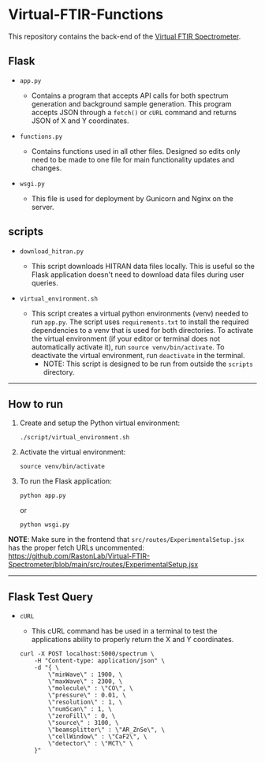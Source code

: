 # Virtual-FTIR-Functions

This repository contains the back-end of the [Virtual FTIR Spectrometer](https://github.com/RastonLab/Virtual-FTIR-Spectrometer).

## Flask

- `app.py`

  - Contains a program that accepts API calls for both spectrum generation and background sample generation. This program accepts JSON through a `fetch()` or `cURL` command and returns JSON of X and Y coordinates.

- `functions.py`

  - Contains functions used in all other files. Designed so edits only need to be made to one file for main functionality updates and changes.

- `wsgi.py`

  - This file is used for deployment by Gunicorn and Nginx on the server.

## scripts

- `download_hitran.py`

  - This script downloads HITRAN data files locally. This is useful so the Flask application doesn't need to download data files during user queries.

- `virtual_environment.sh`

  - This script creates a virtual python environments (venv) needed to run `app.py`. The script uses `requirements.txt` to install the required dependencies to a venv that is used for both directories. To activate the virtual environment (if your editor or terminal does not automatically activate it), run `source venv/bin/activate`. To deactivate the virtual environment, run `deactivate` in the terminal.
    - NOTE: This script is designed to be run from outside the `scripts` directory.

---

## How to run

1. Create and setup the Python virtual environment:

   ```
   ./script/virtual_environment.sh
   ```

2. Activate the virtual environment:

   ```
   source venv/bin/activate
   ```

3. To run the Flask application:

   ```
   python app.py
   ```

   or

   ```
   python wsgi.py
   ```

**NOTE**: Make sure in the frontend that `src/routes/ExperimentalSetup.jsx` has the proper fetch URLs uncommented: https://github.com/RastonLab/Virtual-FTIR-Spectrometer/blob/main/src/routes/ExperimentalSetup.jsx

---

## Flask Test Query

- `cURL`

  - This cURL command has be used in a terminal to test the applications ability to properly return the X and Y coordinates.

  ```
  curl -X POST localhost:5000/spectrum \
      -H "Content-type: application/json" \
      -d "{ \
          \"minWave\" : 1900, \
          \"maxWave\" : 2300, \
          \"molecule\" : \"CO\", \
          \"pressure\" : 0.01, \
          \"resolution\" : 1, \
          \"numScan\" : 1, \
          \"zeroFill\" : 0, \
          \"source\" : 3100, \
          \"beamsplitter\" : \"AR_ZnSe\", \
          \"cellWindow\" : \"CaF2\", \
          \"detector\" : \"MCT\" \
      }"
  ```
